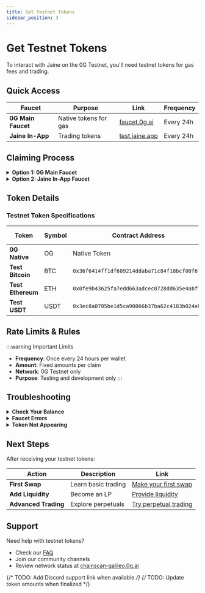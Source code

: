 ```yaml
---
title: Get Testnet Tokens
sidebar_position: 3
---
```


# Get Testnet Tokens

To interact with Jaine on the 0G Testnet, you'll need testnet tokens for gas fees and trading.

## Quick Access

| Faucet | Purpose | Link | Frequency |
|--------|---------|------|-----------|
| **0G Main Faucet** | Native tokens for gas | [faucet.0g.ai](https://faucet.0g.ai) | Every 24h |
| **Jaine In-App** | Trading tokens | [test.jaine.app](https://test.jaine.app) | Every 24h |

## Claiming Process

<details>
<summary><b>Option 1: 0G Main Faucet</b></summary>

### Steps to Claim Native Tokens

| Step | Action | Details |
|------|--------|---------|
| **1** | Visit Faucet | Navigate to [faucet.0g.ai](https://faucet.0g.ai) |
| **2** | Connect Wallet | Ensure you're on 0G Testnet |
| **3** | Enter Address | Paste your wallet address |
| **4** | Request Tokens | Click the claim button |
| **5** | Confirm | Wait for transaction confirmation |

:::info Gas Tokens
Native 0G tokens are required for all transaction fees on the network
:::

</details>

<details>
<summary><b>Option 2: Jaine In-App Faucet</b></summary>

### Steps to Claim Trading Tokens

| Step | Action | Details |
|------|--------|---------|
| **1** | Open Jaine | Visit [test.jaine.app](https://test.jaine.app) |
| **2** | Navigate | Click the **Faucet** tab |
| **3** | Select Token | Choose BTC, ETH, or USDT |
| **4** | Claim | Click claim button |
| **5** | Approve | Confirm in wallet |

### Available Tokens

| Token | Amount | Purpose |
|-------|--------|---------|
| **BTC** | 0.1 BTC | Trading & LP |
| **ETH** | 1 ETH | Trading & LP |
| **USDT** | 1000 USDT | Stableswaps & Collateral |

</details>

## Token Details

### Testnet Token Specifications

| Token | Symbol | Contract Address | Primary Use |
|-------|--------|-----------------|-------------|
| **0G Native** | OG | Native Token | Gas fees |
| **Test Bitcoin** | BTC | `0x36f6414ff1df609214ddaba71c84f18bcf00f67d` | Trading pairs |
| **Test Ethereum** | ETH | `0x0fe9b43625fa7edd663adcec0728dd635e4abf7c` | Trading pairs |
| **Test USDT** | USDT | `0x3ec8a8705be1d5ca90066b37ba62c4183b024ebf` | Stable pairs |

## Rate Limits & Rules

:::warning Important Limits
- **Frequency**: Once every 24 hours per wallet
- **Amount**: Fixed amounts per claim
- **Network**: 0G Testnet only
- **Purpose**: Testing and development only
:::

## Troubleshooting

<details>
<summary><b>Check Your Balance</b></summary>

| Method | How to Check |
|--------|-------------|
| **Wallet UI** | Check token balance in MetaMask/wallet |
| **Jaine App** | View balances in top-right corner |
| **Block Explorer** | Search your address on [explorer-testnet.0g.ai](https://explorer-testnet.0g.ai) |
| **Manual Add** | Import token contracts if not visible |

</details>

<details>
<summary><b>Faucet Errors</b></summary>

| Error | Fix |
|-------|-----|
| **Rate Limited** | Wait 24 hours from last claim |
| **Connection Failed** | Check network and try different browser |
| **Transaction Failed** | Ensure wallet is unlocked and on correct network |
| **Invalid Address** | Verify address format is correct |

</details>

<details>
<summary><b>Token Not Appearing</b></summary>

| Issue | Solution |
|-------|----------|
| **Wrong Network** | Switch to 0G Testnet (Chain ID: 16601) |
| **Token Not Visible** | Add token contract manually |
| **Transaction Pending** | Wait 30-60 seconds for confirmation |
| **Balance Not Updated** | Refresh page or reconnect wallet |


### MetaMask Instructions

1. Open MetaMask
2. Click **Import tokens**
3. Select **Custom token**
4. Enter token contract address
5. Token symbol and decimals should auto-populate
6. Click **Add custom token**

### Token Contracts for Import

| Token | Contract Address |
|-------|------------------|
| **BTC** | `0x36f6414ff1df609214ddaba71c84f18bcf00f67d` |
| **ETH** | `0x0fe9b43625fa7edd663adcec0728dd635e4abf7c` |
| **USDT** | `0x3ec8a8705be1d5ca90066b37ba62c4183b024ebf` |

</details>

## Next Steps

After receiving your testnet tokens:

| Action | Description | Link |
|--------|-------------|------|
| **First Swap** | Learn basic trading | [Make your first swap](./first-swap) |
| **Add Liquidity** | Become an LP | [Provide liquidity](../liquidity/add-liquidity) |
| **Advanced Trading** | Explore perpetuals | [Try perpetual trading](../perps/what-are-perps) |

## Support

Need help with testnet tokens?

- Check our [FAQ](../resources/faq)
- Join our community channels
- Review network status at [chainscan-galileo.0g.ai](https://chainscan-galileo.0g.ai)

{/* TODO: Add Discord support link when available */}
{/* TODO: Update token amounts when finalized */}